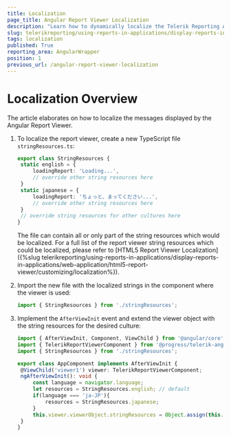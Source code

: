 ```yaml
---
title: Localization
page_title: Angular Report Viewer Localization
description: "Learn how to dynamically localize the Telerik Reporting Angular Report Viewer messages for multiple languages."
slug: telerikreporting/using-reports-in-applications/display-reports-in-applications/web-application/angular-report-viewer/customizing/localization
tags: localization
published: True
reporting_area: AngularWrapper
position: 1
previous_url: /angular-report-viewer-localization
---
```


# Localization Overview

The article elaborates on how to localize the messages displayed by the Angular Report Viewer.

1. To localize the report viewer, create a new TypeScript file `stringResources.ts`:

   ```TypeScript
   export class StringResources {
   	static english = {
   		loadingReport: 'Loading...',
   		// override other string resources here
   	}
   	static japanese = {
   		loadingReport: 'ちょっと、まってください...',
   		// override other string resources here
   	}
   	// override string resources for other cultures here
   }
   ```

   The file can contain all or only part of the string resources which would be localized. For a full list of the report viewer string resources which could be localized, please refer to [HTML5 Report Viewer Localization]({%slug telerikreporting/using-reports-in-applications/display-reports-in-applications/web-application/html5-report-viewer/customizing/localization%}).

1. Import the new file with the localized strings in the component where the viewer is used:

   ```TypeScript
   import { StringResources } from './stringResources';
   ```

1. Implement the `AfterViewInit` event and extend the viewer object with the string resources for the desired culture:

   ```TypeScript
   import { AfterViewInit, Component, ViewChild } from '@angular/core';
   import { TelerikReportViewerComponent } from '@progress/telerik-angular-report-viewer';
   import { StringResources } from './stringResources';

   export class AppComponent implements AfterViewInit {
   	@ViewChild('viewer1') viewer: TelerikReportViewerComponent;
   	ngAfterViewInit(): void {
   		const language = navigator.language;
   		let resources = StringResources.english; // default
   		if(language === 'ja-JP'){
   			resources = StringResources.japanese;
   		}
   		this.viewer.viewerObject.stringResources = Object.assign(this.viewer.viewerObject.stringResources, resources);
   	}
   }
   ```
